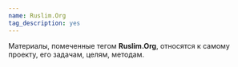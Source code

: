 ```yaml
---
name: Ruslim.Org
tag_description: yes
---
```


Материалы, помеченные тегом **Ruslim.Org**, относятся к самому
проекту, его задачам, целям, методам.
